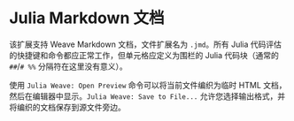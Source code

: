 # Julia Markdown 文档

该扩展支持 Weave Markdown 文档，文件扩展名为 `.jmd`。所有 Julia 代码评估的快捷键和命令都应正常工作，但单元格应定义为围栏的 Julia 代码块（通常的 `##`/`# %%` 分隔符在这里没有意义）。

使用 `Julia Weave: Open Preview` 命令可以将当前文件编织为临时 HTML 文档，然后在编辑器中显示。`Julia Weave: Save to File...` 允许您选择输出格式，并将编织的文档保存到源文件旁边。
